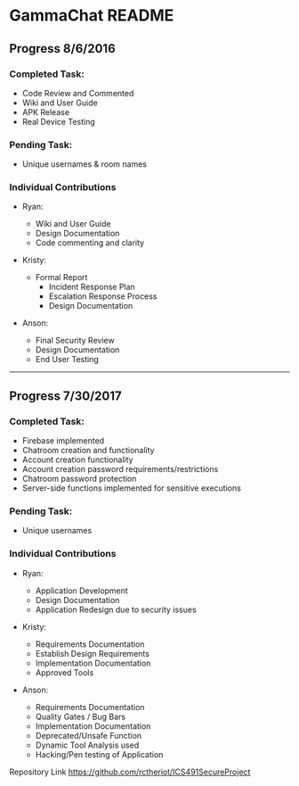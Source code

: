 # GammaChat README

## Progress 8/6/2016

### Completed Task:
- Code Review and Commented  
- Wiki and User Guide
- APK Release
- Real Device Testing

### Pending Task:
- Unique usernames & room names

### Individual Contributions
- Ryan:
  - Wiki and User Guide
  - Design Documentation
  - Code commenting and clarity

- Kristy:
  - Formal Report
	- Incident Response Plan
	- Escalation Response Process
	- Design Documentation

- Anson:
	- Final Security Review
	- Design Documentation
	- End User Testing 

---

## Progress 7/30/2017

### Completed Task:
- Firebase implemented
- Chatroom creation and functionality
- Account creation functionality
- Account creation password requirements/restrictions
- Chatroom password protection
- Server-side functions implemented for sensitive executions

### Pending Task:
- Unique usernames

### Individual Contributions
- Ryan:
	- Application Development
	- Design Documentation
	- Application Redesign due to security issues

- Kristy:
	- Requirements Documentation
	- Establish Design Requirements
	- Implementation Documentation
	- Approved Tools

- Anson:
	- Requirements Documentation
	- Quality Gates / Bug Bars
	- Implementation Documentation
	- Deprecated/Unsafe Function
	- Dynamic Tool Analysis used
	- Hacking/Pen testing of Application

Repository Link
https://github.com/rctheriot/ICS491SecureProject
